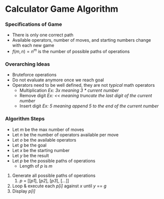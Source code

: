 # Calculator Game Algorithm

### Specifications of Game
- There is only one correct path
- Available operators, number of moves, and starting numbers change with each new game
- $f(m,n) = n^{m}$ is the number of possible paths of operations

### Overarching Ideas
- Bruteforce operations
- Do not evaluate anymore once we reach goal
- Operators need to be well defined, they are not *typical* math operators
    - Multiplication *Ex: 3x meaning 3 * current number*
    - Remove digit *Ex: << meaning truncate the last digit of the current number*
    - Insert digit *Ex: 5 meaning append 5 to the end of the current number*

### Algorithm Steps
- Let *m* be the max number of moves
- Let *n* be the number of operators available per move
- Let *o* be the available operators
- Let *g* be the goal
- Let *x* be the starting number
- Let *y* be the result
- Let *p* be the possible paths of operations
    - Length of *p* is *m*

1. Generate all possible paths of operations
    1. *p* = [[*p1*], [*p2*], [*p3*], [*...*]]
2. Loop & execute each *p[i]* against *x* until *y* == *g*
3. Display *p[i]*